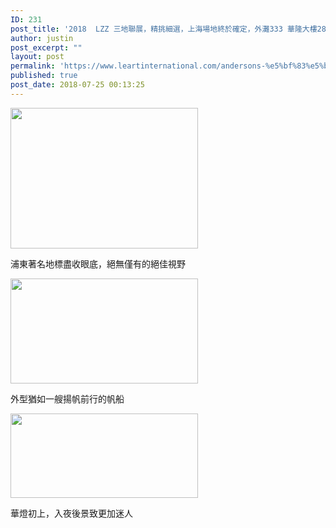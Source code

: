 ```yaml
---
ID: 231
post_title: '2018  LZZ 三地聯展，精挑細選，上海場地終於確定，外灘333 華隆大樓28樓'
author: justin
post_excerpt: ""
layout: post
permalink: 'https://www.leartinternational.com/andersons-%e5%bf%83%e5%be%97/'
published: true
post_date: 2018-07-25 00:13:25
---
```

<img class="alignnone size-medium wp-image-685" src="https://www.leartinternational.com/wordpress/wp-content/uploads/2018/07/浦東地標-300x225.jpg" alt="" width="300" height="225" />

浦東著名地標盡收眼底，絕無僅有的絕佳視野

<img class="alignnone size-medium wp-image-684" src="https://www.leartinternational.com/wordpress/wp-content/uploads/2018/07/帆船-300x168.jpg" alt="" width="300" height="168" />

外型猶如一艘揚帆前行的帆船

<img class="alignnone size-medium wp-image-686" src="https://www.leartinternational.com/wordpress/wp-content/uploads/2018/07/華燈初上-300x135.jpg" alt="" width="300" height="135" />

華燈初上，入夜後景致更加迷人
